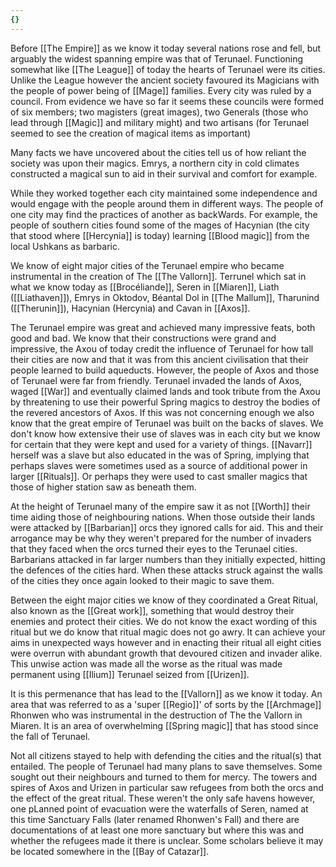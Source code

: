 ```yaml
---
{}
---
```


Before [[The Empire]] as we know it today several nations rose and fell, but arguably the widest spanning empire was that of Terunael. Functioning somewhat like [[The League]] of today the hearts of Terunael were its cities. Unlike the League however the ancient society favoured its Magicians with the people of power being of [[Mage]] families. Every city was ruled by a council. From evidence we have so far it seems these councils were formed of six members; two magisters (great images), two Generals (those who lead through [[Magic]] and military might) and two artisans (for Terunael seemed to see the creation of magical items as important)

Many facts we have uncovered about the cities tell us of how reliant the society was upon their magics. Emrys, a northern city in cold climates constructed a magical sun to aid in their survival and comfort for example.

While they worked together each city maintained some independence and would engage with the people around them in different ways. The people of one city may find the practices of another as backWards. For example, the people of southern cities found some of the mages of Hacynian (the city that stood where [[Hercynia]] is today) learning [[Blood magic]] from the local Ushkans as barbaric.

We know of eight major cities of the Terunael empire who became instrumental in the creation of The [[The Vallorn]]. Terrunel which sat in what we know today as [[Brocéliande]], Seren in [[Miaren]], Liath ([[Liathaven]]), Emrys in Oktodov, Béantal Dol in [[The Mallum]], Tharunind ([[Therunin]]), Hacynian (Hercynia) and Cavan in [[Axos]].

The Terunael empire was great and achieved many impressive feats, both good and bad. We know that their constructions were grand and impressive, the Axou of today credit the influence of Terunael for how tall their cities are now and that it was from this ancient civilisation that their people learned to build aqueducts. However, the people of Axos and those of Terunael were far from friendly. Terunael invaded the lands of Axos, waged [[War]] and eventually claimed lands and took tribute from the Axou by threatening to use their powerful Spring magics to destroy the bodies of the revered ancestors of Axos. If this was not concerning enough we also know that the great empire of Terunael was built on the backs of slaves. We don't know how extensive their use of slaves was in each city but we know for certain that they were kept and used for a variety of things. [[Navarr]] herself was a slave but also educated in the was of Spring, implying that perhaps slaves were sometimes used as a source of additional power in larger [[Rituals]]. Or perhaps they were used to cast smaller magics that those of higher station saw as beneath them.

At the height of Terunael many of the empire saw it as not [[Worth]] their time aiding those of neighbouring nations. When those outside their lands were attacked by [[Barbarian]] orcs they ignored calls for aid. This and their arrogance may be why they weren't prepared for the number of invaders that they faced when the orcs turned their eyes to the Terunael cities. Barbarians attacked in far larger numbers than they initially expected, hitting the defences of the cities hard. When these attacks struck against the walls of the cities they once again looked to their magic to save them.

Between the eight major cities we know of they coordinated a Great Ritual, also known as the [[Great work]], something that would destroy their enemies and protect their cities. We do not know the exact wording of this ritual but we do know that ritual magic does not go awry. It can achieve your aims in unexpected ways however and in enacting their ritual all eight cities were overrun with abundant growth that devoured citizen and invader alike. This unwise action was made all the worse as the ritual was made permanent using [[Ilium]] Terunael seized from [[Urizen]].

It is this permenance that has lead to the [[Vallorn]] as we know it today. An area that was referred to as a 'super [[Regio]]' of sorts by the [[Archmage]] Rhonwen who was instrumental in the destruction of The the Vallorn in Miaren. It is an area of overwhelming [[Spring magic]] that has stood since the fall of Terunael.

Not all citizens stayed to help with defending the cities and the ritual(s) that entailed. The people of Terunael had many plans to save themselves. Some sought out their neighbours and turned to them for mercy. The towers and spires of Axos and Urizen in particular saw refugees from both the orcs and the effect of the great ritual. These weren't the only safe havens however, one pLanned point of evacuation were the waterfalls of Seren, named at this time Sanctuary Falls (later renamed Rhonwen's Fall) and there are documentations of at least one more sanctuary but where this was and whether the refugees made it there is unclear. Some scholars believe it may be located somewhere in the [[Bay of Catazar]].